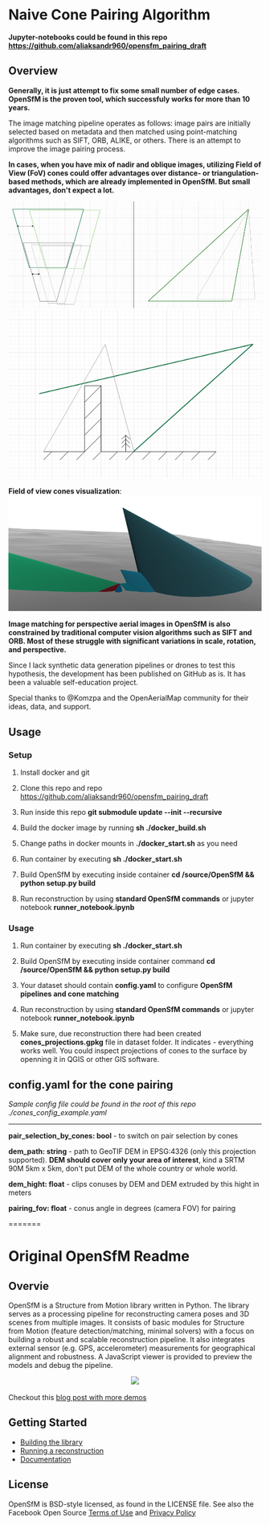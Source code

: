 # Naive Cone Pairing Algorithm
**Jupyter-notebooks could be found in this repo https://github.com/aliaksandr960/opensfm_pairing_draft**

## Overview
**Generally, it is just attempt to fix some small number of edge cases. OpenSfM is the proven tool, which successfuly works for more than 10 years.**

The image matching pipeline operates as follows: image pairs are initially selected based on metadata and then matched using point-matching algorithms such as SIFT, ORB, ALIKE, or others. There is an attempt to improve the image pairing process.

**In cases, when you have mix of nadir and oblique images, utilizing Field of View (FoV) cones could offer advantages over distance- or triangulation-based methods, which are already implemented in OpenSfM. But small advantages, don't expect a lot.**

![Multiperspective 1](doc/source/images/multiperspective1.png)
![Multiperspective 2](doc/source/images/multiperspective2.png)

**Field of view cones visualization**:
![Cones](doc/source/images/batumi_cones_viz.png)

**Image matching for perspective aerial images in OpenSfM is also constrained by traditional computer vision algorithms such as SIFT and ORB. Most of these struggle with significant variations in scale, rotation, and perspective.**


Since I lack synthetic data generation pipelines or drones to test this hypothesis, the development has been published on GitHub as is. It has been a valuable self-education project.

Special thanks to @Komzpa and the OpenAerialMap community for their ideas, data, and support.


## Usage


### Setup
1. Install docker and git

2. Clone this repo and repo https://github.com/aliaksandr960/opensfm_pairing_draft 

3. Run inside this repo **git submodule update --init --recursive**

4. Build the docker image by running **sh ./docker_build.sh**

5. Change paths in docker mounts in **./docker_start.sh** as you need

6. Run container by executing **sh ./docker_start.sh** 

7. Build OpenSfM by executing inside container **cd /source/OpenSfM && python setup.py build**

7. Run reconstruction by using **standard OpenSfM commands** or jupyter notebook **runner_notebook.ipynb** 

### Usage

1. Run container by executing **sh ./docker_start.sh** 

2. Build OpenSfM by executing inside container command **cd /source/OpenSfM && python setup.py build**

3. Your dataset should contain **config.yaml** to configure **OpenSfM pipelines and cone matching**

4. Run reconstruction by using **standard OpenSfM commands** or jupyter notebook **runner_notebook.ipynb** 

5. Make sure, due reconstruction there had been created **cones_projections.gpkg** file in dataset folder. It indicates - everything works well. You could inspect projections of cones to the surface by openning it in QGIS or other GIS software.


## config.yaml for the cone pairing
*Sample config file could be found in the root of this repo ./cones_config_example.yaml*

----

 **pair_selection_by_cones: bool** - to switch on pair selection by cones

**dem_path: string** - path to GeoTIF DEM in EPSG:4326 (only this projection supported). **DEM should cover only your area of interest**, kind a SRTM 90M 5km x 5km, don't put DEM of the whole country or whole world.

**dem_hight: float** - clips conuses by DEM and DEM extruded by this hight in meters

**pairing_fov: float** - conus angle in degrees (camera FOV) for pairing



=======
# Original OpenSfM Readme

## Overvie
OpenSfM is a Structure from Motion library written in Python. The library serves as a processing pipeline for reconstructing camera poses and 3D scenes from multiple images. It consists of basic modules for Structure from Motion (feature detection/matching, minimal solvers) with a focus on building a robust and scalable reconstruction pipeline. It also integrates external sensor (e.g. GPS, accelerometer) measurements for geographical alignment and robustness. A JavaScript viewer is provided to preview the models and debug the pipeline.

<p align="center">
  <img src="https://opensfm.org/docs/_images/berlin_viewer.jpg" />
</p>

Checkout this [blog post with more demos](http://blog.mapillary.com/update/2014/12/15/sfm-preview.html)


## Getting Started

* [Building the library][]
* [Running a reconstruction][]
* [Documentation][]


[Building the library]: https://opensfm.org/docs/building.html (OpenSfM building instructions)
[Running a reconstruction]: https://opensfm.org/docs/using.html (OpenSfM usage)
[Documentation]: https://opensfm.org/docs/ (OpenSfM documentation)

## License
OpenSfM is BSD-style licensed, as found in the LICENSE file.  See also the Facebook Open Source [Terms of Use][] and [Privacy Policy][]

[Terms of Use]: https://opensource.facebook.com/legal/terms (Facebook Open Source - Terms of Use)
[Privacy Policy]: https://opensource.facebook.com/legal/privacy (Facebook Open Source - Privacy Policy)
